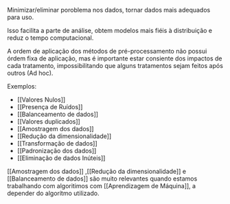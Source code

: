 Minimizar/eliminar poroblema nos dados, tornar dados mais adequados para uso. 

Isso facilita a parte de análise, obtem modelos mais fiéis à distribuição e reduz o tempo computacional.

A ordem de aplicação dos métodos de pré-processamento não possui órdem fixa de aplicação, mas é importante estar consiente dos impactos de cada tratamento, impossibilitando que alguns tratamentos sejam feitos após outros (Ad hoc).

Exemplos:

- [[Valores Nulos]]
- [[Presença de Ruídos]]
- [[Balanceamento de dados]]
- [[Valores duplicados]]
- [[Amostragem dos dados]]
- [[Redução da dimensionalidade]]
- [[Transformação de dados]]
- [[Padronização dos dados]]
- [[Eliminação de dados Inúteis]]

[[Amostragem dos dados]] ,[[Redução da dimensionalidade]] e [[Balanceamento de dados]] são muito relevantes quando estamos trabalhando com algoritimos com [[Aprendizagem de Máquina]], a depender do algorítmo utilizado. 
